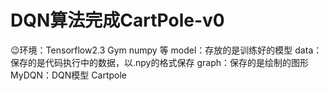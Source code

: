 # DQN算法完成CartPole-v0
:wink:环境：Tensorflow2.3 Gym numpy 等
model：存放的是训练好的模型
data：保存的是代码执行中的数据，以.npy的格式保存
graph：保存的是绘制的图形
MyDQN：DQN模型
Cartpole
